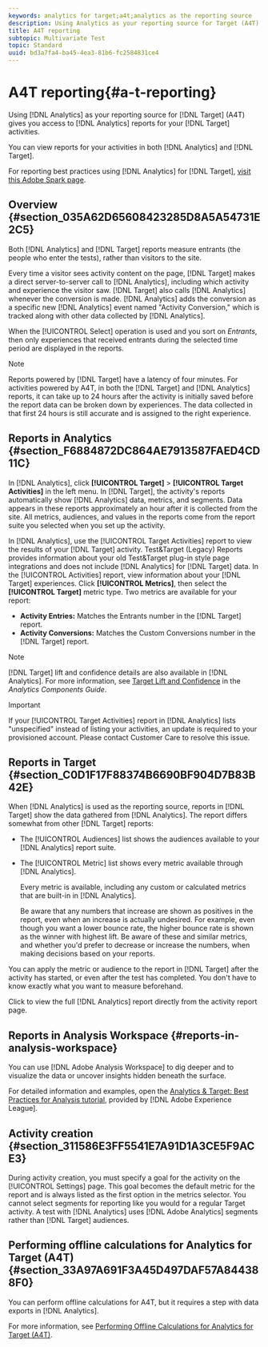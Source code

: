 ```yaml
---
keywords: analytics for target;a4t;analytics as the reporting source
description: Using Analytics as your reporting source for Target (A4T) gives you access to Analytics reports for your Target activities.
title: A4T reporting
subtopic: Multivariate Test
topic: Standard
uuid: bd3a7fa4-ba45-4ea3-81b6-fc2584831ce4
---
```


# A4T reporting{#a-t-reporting}

Using [!DNL Analytics] as your reporting source for [!DNL Target] (A4T) gives you access to [!DNL Analytics] reports for your [!DNL Target] activities.

 You can view reports for your activities in both [!DNL Analytics] and [!DNL Target].

For reporting best practices using [!DNL Analytics] for [!DNL Target], [visit this Adobe Spark page](https://spark.adobe.com/page/Lo3Spm4oBOvwF/).

## Overview {#section_035A62D65608423285D8A5A54731E2C5}

Both [!DNL Analytics] and [!DNL Target] reports measure entrants (the people who enter the tests), rather than visitors to the site.

Every time a visitor sees activity content on the page, [!DNL Target] makes a direct server-to-server call to [!DNL Analytics], including which activity and experience the visitor saw. [!DNL Target] also calls [!DNL Analytics] whenever the conversion is made. [!DNL Analytics] adds the conversion as a specific new [!DNL Analytics] event named "Activity Conversion," which is tracked along with other data collected by [!DNL Analytics].

When the [!UICONTROL Select] operation is used and you sort on *Entrants*, then only experiences that received entrants during the selected time period are displayed in the reports.

>[!NOTE]
>
>Reports powered by [!DNL Target] have a latency of four minutes. For activities powered by A4T, in both the [!DNL Target] and [!DNL Analytics] reports, it can take up to 24 hours after the activity is initially saved before the report data can be broken down by experiences. The data collected in that first 24 hours is still accurate and is assigned to the right experience.

## Reports in Analytics {#section_F6884872DC864AE7913587FAED4CD11C}

In [!DNL Analytics], click **[!UICONTROL Target]** > **[!UICONTROL Target Activities]** in the left menu. In [!DNL Target], the activity's reports automatically show [!DNL Analytics] data, metrics, and segments. Data appears in these reports approximately an hour after it is collected from the site. All metrics, audiences, and values in the reports come from the report suite you selected when you set up the activity.

In [!DNL Analytics], use the [!UICONTROL Target Activities] report to view the results of your [!DNL Target] activity. Test&Target (Legacy) Reports provides information about your old Test&Target plug-in style page integrations and does not include [!DNL Analytics] for [!DNL Target] data. In the [!UICONTROL Activities] report, view information about your [!DNL Target] experiences. Click **[!UICONTROL Metrics]**, then select the **[!UICONTROL Target]** metric type. Two metrics are available for your report:

* **Activity Entries:** Matches the Entrants number in the [!DNL Target] report. 
* **Activity Conversions:** Matches the Custom Conversions number in the [!DNL Target] report.

>[!NOTE]
>
>[!DNL Target] lift and confidence details are also available in [!DNL Analytics]. For more information, see [Target Lift and Confidence](https://docs.adobe.com/content/help/en/analytics/components/variables/dimensions-reports/report-target-lift-confidence.html) in the *Analytics Components Guide*.

>[!IMPORTANT]
>
>If your [!UICONTROL Target Activities] report in [!DNL Analytics] lists "unspecified" instead of listing your activities, an update is required to your provisioned account. Please contact Customer Care to resolve this issue.

## Reports in Target {#section_C0D1F17F88374B6690BF904D7B83B42E}

When [!DNL Analytics] is used as the reporting source, reports in [!DNL Target] show the data gathered from [!DNL Analytics]. The report differs somewhat from other [!DNL Target] reports:

* The [!UICONTROL Audiences] list shows the audiences available to your [!DNL Analytics] report suite. 
* The [!UICONTROL Metric] list shows every metric available through [!DNL Analytics].

  Every metric is available, including any custom or calculated metrics that are built-in in [!DNL Analytics].

  Be aware that any numbers that increase are shown as positives in the report, even when an increase is actually undesired. For example, even though you want a lower bounce rate, the higher bounce rate is shown as the winner with highest lift. Be aware of these and similar metrics, and whether you'd prefer to decrease or increase the numbers, when making decisions based on your reports.

You can apply the metric or audience to the report in [!DNL Target] after the activity has started, or even after the test has completed. You don't have to know exactly what you want to measure beforehand.

Click to view the full [!DNL Analytics] report directly from the activity report page.

## Reports in Analysis Workspace {#reports-in-analysis-workspace}

You can use [!DNL Adobe Analysis Workspace] to dig deeper and to visualize the data or uncover insights hidden beneath the surface.

For detailed information and examples, open the [Analytics & Target: Best Practices for Analysis tutorial](https://spark.adobe.com/page/Lo3Spm4oBOvwF/), provided by [!DNL Adobe Experience League].

## Activity creation {#section_311586E3FF5541E7A91D1A3CE5F9ACE3}

During activity creation, you must specify a goal for the activity on the [!UICONTROL Settings] page. This goal becomes the default metric for the report and is always listed as the first option in the metrics selector. You cannot select segments for reporting like you would for a regular Target activity. A test with [!DNL Analytics] uses [!DNL Adobe Analytics] segments rather than [!DNL Target] audiences.

## Performing offline calculations for Analytics for Target (A4T) {#section_33A97A691F3A45D497DAF57A844388F0}

You can perform offline calculations for A4T, but it requires a step with data exports in [!DNL Analytics].

For more information, see [Performing Offline Calculations for Analytics for Target (A4T)](../../c-reports/conversion-rate.md#concept_0D0002A1EBDF420E9C50E2A46F36629B). 
